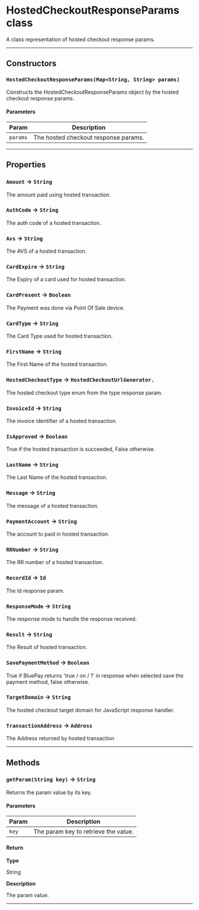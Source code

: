 # HostedCheckoutResponseParams class

A class representation of hosted checkout response params.

---
## Constructors
### `HostedCheckoutResponseParams(Map<String, String> params)`

Constructs the HostedCheckoutResponseParams object by the hosted checkout response params.
#### Parameters
|Param|Description|
|-----|-----------|
|`params` |  The hosted checkout response params. |

---
## Properties

### `Amount` → `String`

The amount paid using hosted transaction.

### `AuthCode` → `String`

The auth code of a hosted transaction.

### `Avs` → `String`

The AVS of a hosted transaction.

### `CardExpire` → `String`

The Expiry of a card used for hosted transaction.

### `CardPresent` → `Boolean`

The Payment was done via Point Of Sale device.

### `CardType` → `String`

The Card Type used for hosted transaction.

### `FirstName` → `String`

The First Name of the hosted transaction.

### `HostedCheckoutType` → `HostedCheckoutUrlGenerator.`

The hosted checkout type enum from the type response param.

### `InvoiceId` → `String`

The invoice identifier of a hosted transaction.

### `IsApproved` → `Boolean`

True if the hosted transaction is succeeded, False otherwise.

### `LastName` → `String`

The Last Name of the hosted transaction.

### `Message` → `String`

The message of a hosted transaction.

### `PaymentAccount` → `String`

The account to paid in hosted transaction.

### `RRNumber` → `String`

The RR number of a hosted transaction.

### `RecordId` → `Id`

The Id response param.

### `ResponseMode` → `String`

The response mode to handle the response received.

### `Result` → `String`

The Result of hosted transaction.

### `SavePaymentMethod` → `Boolean`

True if BluePay returns 'true / on / 1' in response when selected save the payment method, false otherwise.

### `TargetDomain` → `String`

The hosted checkout target domain for JavaScript response handler.

### `TransactionAddress` → `Address`

The Address returned by hosted transaction

---
## Methods
### `getParam(String key)` → `String`

Returns the param value by its key.

#### Parameters
|Param|Description|
|-----|-----------|
|`key` |  The param key to retrieve the value. |

#### Return

**Type**

String

**Description**

The param value.

---

